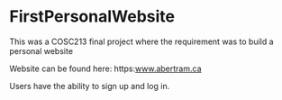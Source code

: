 # FirstPersonalWebsite
This was a COSC213 final project where the requirement was to build a personal website

Website can be found here: https:www.abertram.ca

Users have the ability to sign up and log in.
